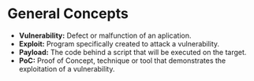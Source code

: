 # General Concepts

* **Vulnerability:** Defect or malfunction of an aplication.
* **Exploit:** Program specifically created to attack a vulnerability.
* **Payload:** The code behind a script that will be executed on the target.
* **PoC:** Proof of Concept, technique or tool that demonstrates the exploitation of a vulnerability.

